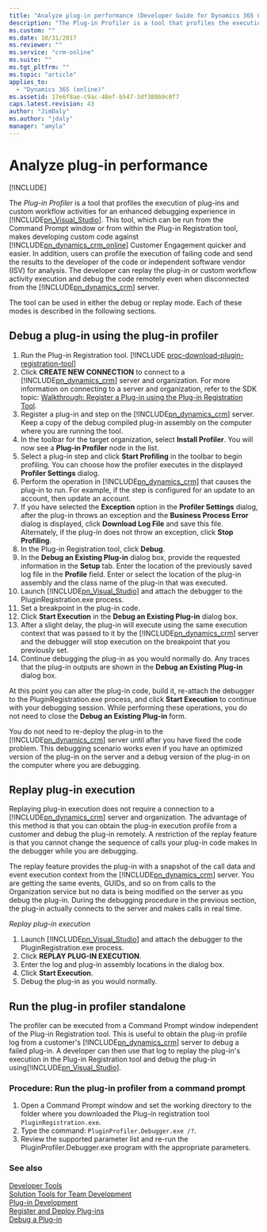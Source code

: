 ```yaml
---
title: "Analyze plug-in performance (Developer Guide for Dynamics 365 Customer Engagement)| MicrosoftDocs"
description: "The Plug-in Profiler is a tool that profiles the execution of plug-ins and custom workflow activities for an enhanced debugging experience in Visual Studio."
ms.custom: ""
ms.date: 10/31/2017
ms.reviewer: ""
ms.service: "crm-online"
ms.suite: ""
ms.tgt_pltfrm: ""
ms.topic: "article"
applies_to: 
  - "Dynamics 365 (online)"
ms.assetid: 17e6f8ae-c9ac-48ef-b547-3df380b9c0f7
caps.latest.revision: 43
author: "JimDaly"
ms.author: "jdaly"
manager: "amyla"
---
```

# Analyze plug-in performance

[!INCLUDE[](../includes/cc_applies_to_update_9_0_0.md)]

The *Plug-in Profiler* is a tool that profiles the execution of plug-ins and custom workflow activities for an enhanced debugging experience in 
[!INCLUDE[pn_Visual_Studio](../includes/pn-visual-studio.md)]. This tool, which can be run from the Command Prompt window or from within the Plug-in Registration tool, makes developing custom code against [!INCLUDE[pn_dynamics_crm_online](../includes/pn-dynamics-crm-online.md)] Customer Engagement quicker and easier. In addition, users can profile the execution of failing code and send the results to the developer of the code or independent software vendor (ISV) for analysis. The developer can replay the plug-in or custom workflow activity execution and debug the code remotely even when disconnected from the [!INCLUDE[pn_dynamics_crm](../includes/pn-dynamics-crm.md)] server.

The tool can be used in either the debug or replay mode. Each of these modes is described in the following sections.

<a name="debug"></a>

## Debug a plug-in using the plug-in profiler

1. Run the Plug-in Registration tool. [!INCLUDE [proc-download-plugin-registration-tool](../includes/proc-download-plugin-registration-tool.md)]
2. Click **CREATE NEW CONNECTION** to connect to a [!INCLUDE[pn_dynamics_crm](../includes/pn-dynamics-crm.md)] server and organization. For more information on connecting to a server and organization, refer to the SDK topic: [Walkthrough: Register a Plug-in using the Plug-in Registration Tool](walkthrough-register-plugin-using-plugin-registration-tool.md).
3. Register a plug-in and step on the [!INCLUDE[pn_dynamics_crm](../includes/pn-dynamics-crm.md)] server. Keep a copy of the debug compiled plug-in assembly on the computer where you are running the tool.
4. In the toolbar for the target organization, select **Install Profiler**. You will now see a **Plug-in Profiler** node in the list.
5. Select a plug-in step and click **Start Profiling** in the toolbar to begin profiling. You can choose how the profiler executes in the displayed **Profiler Settings** dialog.
6. Perform the operation in [!INCLUDE[pn_dynamics_crm](../includes/pn-dynamics-crm.md)] that causes the plug-in to run. For example, if the step is configured for an update to an account, then update an account.
7. If you have selected the **Exception** option in the **Profiler Settings** dialog, after the plug-in throws an exception and the **Business Process Error** dialog is displayed, click **Download Log File** and save this file. Alternately, if the plug-in does not throw an exception, click **Stop Profiling**.
8. In the Plug-in Registration tool, click **Debug**.
9. In the **Debug an Existing Plug-in** dialog box, provide the requested information in the **Setup** tab. Enter the location of the previously saved log file in the **Profile** field. Enter or select the location of the plug-in assembly and the class name of the plug-in that was executed.
10. Launch [!INCLUDE[pn_Visual_Studio](../includes/pn-visual-studio.md)] and attach the debugger to the PluginRegistration.exe process.
11. Set a breakpoint in the plug-in code.
12. Click **Start Execution** in the **Debug an Existing Plug-in** dialog box.
13. After a slight delay, the plug-in will execute using the same execution context that was passed to it by the [!INCLUDE[pn_dynamics_crm](../includes/pn-dynamics-crm.md)] server and the debugger will stop execution on the breakpoint that you previously set.
14. Continue debugging the plug-in as you would normally do. Any traces that the plug-in outputs are shown in the **Debug an Existing Plug-in** dialog box.

At this point you can alter the plug-in code, build it, re-attach the debugger to the PluginRegistration.exe process, and click **Start Execution** to continue with your debugging session. While performing these operations, you do not need to close the **Debug an Existing Plug-in** form.

You do not need to re-deploy the plug-in to the [!INCLUDE[pn_dynamics_crm](../includes/pn-dynamics-crm.md)] server until after you have fixed the code problem. This debugging scenario works even if you have an optimized version of the plug-in on the server and a debug version of the plug-in on the computer where you are debugging.

<a name="replay"></a>

## Replay plug-in execution

 Replaying plug-in execution does not require a connection to a [!INCLUDE[pn_dynamics_crm](../includes/pn-dynamics-crm.md)] server and organization. The advantage of this method is that you can obtain the plug-in execution profile from a customer and debug the plug-in remotely. A restriction of the replay feature is that you cannot change the sequence of calls your plug-in code makes in the debugger while you are debugging.

 The replay feature provides the plug-in with a snapshot of the call data and event execution context from the [!INCLUDE[pn_dynamics_crm](../includes/pn-dynamics-crm.md)] server. You are getting the same events, GUIDs, and so on from calls to the Organization service but no data is being modified on the server as you debug the plug-in. During the debugging procedure in the previous section, the plug-in actually connects to the server and makes calls in real time.

*Replay plug-in execution*

1. Launch [!INCLUDE[pn_Visual_Studio](../includes/pn-visual-studio.md)] and attach the debugger to the PluginRegistration.exe process.  
1. Click **REPLAY PLUG-IN EXECUTION**.
1. Enter the log and plug-in assembly locations in the dialog box.
1. Click **Start Execution**.
1. Debug the plug-in as you would normally.

<a name="run"></a>

## Run the plug-in profiler standalone

 The profiler can be executed from a Command Prompt window independent of the Plug-in Registration tool. This is useful to obtain the plug-in profile log from a customer's [!INCLUDE[pn_dynamics_crm](../includes/pn-dynamics-crm.md)] server to debug a failed plug-in. A developer can then use that log to replay the plug-in's execution in the Plug-in Registration tool and debug the plug-in using[!INCLUDE[pn_Visual_Studio](../includes/pn-visual-studio.md)].

### Procedure: Run the plug-in profiler from a command prompt

1. Open a Command Prompt window and set the working directory to the folder where you downloaded the Plug-in registration tool `PluginRegistration.exe`.
1. Type the command: `PluginProfiler.Debugger.exe /?`.  
1. Review the supported parameter list and re-run the PluginProfiler.Debugger.exe program with the appropriate parameters.  

### See also

[Developer Tools](developer-tools.md)<br />
[Solution Tools for Team Development](solution-tools-team-development.md)<br />
[Plug-in Development](plugin-development.md)<br />
[Register and Deploy Plug-ins](register-deploy-plugins.md)<br />
[Debug a Plug-in](debug-plugin.md)<br />
